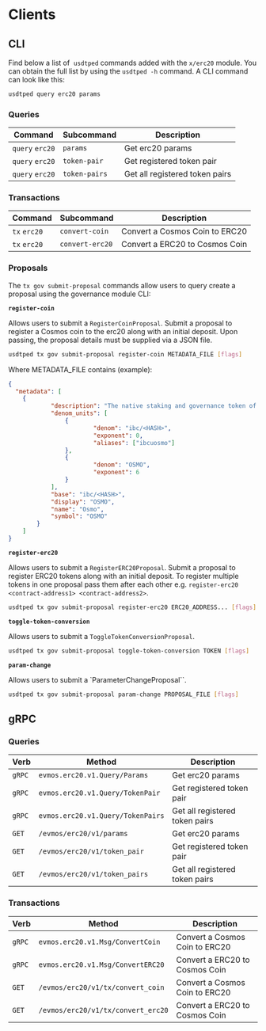 <!--
order: 8
-->

# Clients

## CLI

Find below a list of  `usdtped` commands added with the  `x/erc20` module. You can obtain the full list by using the `usdtped -h` command. A CLI command can look like this:

```bash
usdtped query erc20 params
```

### Queries

| Command         | Subcommand    | Description                    |
| --------------- | ------------- | ------------------------------ |
| `query` `erc20` | `params`      | Get erc20 params               |
| `query` `erc20` | `token-pair`  | Get registered token pair      |
| `query` `erc20` | `token-pairs` | Get all registered token pairs |

### Transactions

| Command      | Subcommand      | Description                    |
| ------------ | --------------- | ------------------------------ |
| `tx` `erc20` | `convert-coin`  | Convert a Cosmos Coin to ERC20 |
| `tx` `erc20` | `convert-erc20` | Convert a ERC20 to Cosmos Coin |

### Proposals

The `tx gov submit-proposal` commands allow users to query create a proposal using the governance module CLI:

**`register-coin`**

Allows users to submit a `RegisterCoinProposal`. Submit a proposal to register a Cosmos coin to the erc20 along with an initial deposit. Upon passing, the proposal details must be supplied via a JSON file.

```bash
usdtped tx gov submit-proposal register-coin METADATA_FILE [flags]
```

Where METADATA_FILE contains (example):

```json
{
  "metadata": [
    {
			"description": "The native staking and governance token of the Osmosis chain",
			"denom_units": [
				{
						"denom": "ibc/<HASH>",
						"exponent": 0,
						"aliases": ["ibcuosmo"]
				},
				{
						"denom": "OSMO",
						"exponent": 6
				}
			],
			"base": "ibc/<HASH>",
			"display": "OSMO",
			"name": "Osmo",
			"symbol": "OSMO"
		}
	]
}
```

**`register-erc20`**

Allows users to submit a `RegisterERC20Proposal`. Submit a proposal to register ERC20 tokens along with an initial deposit. To register multiple tokens in one proposal pass them after each other e.g. `register-erc20 <contract-address1> <contract-address2>`.

```bash
usdtped tx gov submit-proposal register-erc20 ERC20_ADDRESS... [flags]
```

**`toggle-token-conversion`**

Allows users to submit a `ToggleTokenConversionProposal`.

```bash
usdtped tx gov submit-proposal toggle-token-conversion TOKEN [flags]
```

**`param-change`**

Allows users to submit a `ParameterChangeProposal``.

```bash
usdtped tx gov submit-proposal param-change PROPOSAL_FILE [flags]
```

## gRPC

### Queries

| Verb   | Method                            | Description                    |
| ------ | --------------------------------- | ------------------------------ |
| `gRPC` | `evmos.erc20.v1.Query/Params`     | Get erc20 params               |
| `gRPC` | `evmos.erc20.v1.Query/TokenPair`  | Get registered token pair      |
| `gRPC` | `evmos.erc20.v1.Query/TokenPairs` | Get all registered token pairs |
| `GET`  | `/evmos/erc20/v1/params`          | Get erc20 params               |
| `GET`  | `/evmos/erc20/v1/token_pair`      | Get registered token pair      |
| `GET`  | `/evmos/erc20/v1/token_pairs`     | Get all registered token pairs |

### Transactions

| Verb   | Method                             | Description                    |
| ------ | ---------------------------------- | ------------------------------ |
| `gRPC` | `evmos.erc20.v1.Msg/ConvertCoin`   | Convert a Cosmos Coin to ERC20 |
| `gRPC` | `evmos.erc20.v1.Msg/ConvertERC20`  | Convert a ERC20 to Cosmos Coin |
| `GET`  | `/evmos/erc20/v1/tx/convert_coin`  | Convert a Cosmos Coin to ERC20 |
| `GET`  | `/evmos/erc20/v1/tx/convert_erc20` | Convert a ERC20 to Cosmos Coin |
